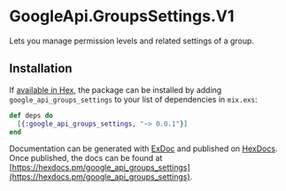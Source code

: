 # GoogleApi.GroupsSettings.V1

Lets you manage permission levels and related settings of a group.

## Installation

If [available in Hex](https://hex.pm/docs/publish), the package can be installed
by adding `google_api_groups_settings` to your list of dependencies in `mix.exs`:

```elixir
def deps do
  [{:google_api_groups_settings, "~> 0.0.1"}]
end
```

Documentation can be generated with [ExDoc](https://github.com/elixir-lang/ex_doc)
and published on [HexDocs](https://hexdocs.pm). Once published, the docs can
be found at [https://hexdocs.pm/google_api_groups_settings](https://hexdocs.pm/google_api_groups_settings).
